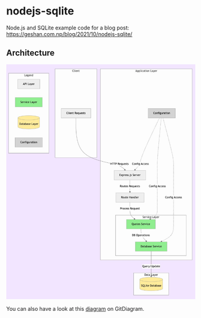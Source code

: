 # nodejs-sqlite

Node.js and SQLite example code for a blog post: https://geshan.com.np/blog/2021/10/nodejs-sqlite/

## Architecture

![Architecture](./docs/architecture.jpg)

You can also have a look at this [diagram](https://gitdiagram.com/geshan/nodejs-sqlite) on GitDiagram.